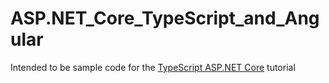 # ASP.NET_Core_TypeScript_and_Angular
Intended to be sample code for the [TypeScript ASP.NET Core](https://www.typescriptlang.org/docs/handbook/asp-net-core.html) tutorial
